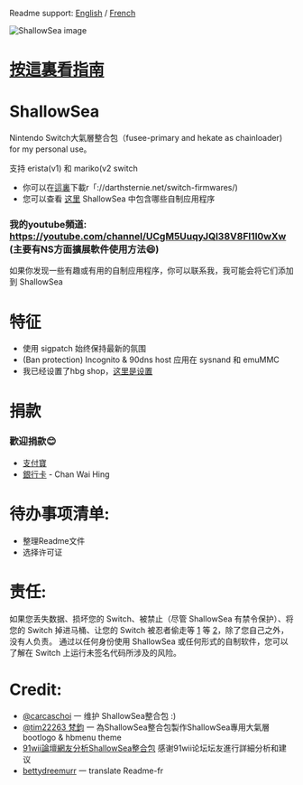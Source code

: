 Readme support: [English](https://github.com/carcaschoi/ShallowSea/blob/main/README-EN.md) / [French](https://github.com/carcaschoi/ShallowSea/blob/main/README-FR.md)

![ShallowSea image](https://user-images.githubusercontent.com/64573431/115142050-358bc380-a072-11eb-855b-357475e4f3d7.jpg)
# [按這裏看指南](https://github.com/carcaschoi/ShallowSea/blob/main/User%20guide.md)
# ShallowSea
Nintendo Switch大氣層整合包（fusee-primary and hekate as chainloader) for my personal use。

支持 erista(v1) 和 mariko(v2 switch
* 你可以在[這裏](https://github.com/carcaschoi/rcmloader-package)下載r「://darthsternie.net/switch-firmwares/)
* 您可以查看  [这里](https://github.com/carcaschoi/ShallowSea/blob/main/ShallowSea%20homebrew%20app%20includes.md) ShallowSea 中包含哪些自制应用程序
### 我的youtube頻道: https://youtube.com/channel/UCgM5UuqyJQl38V8FI1l0wXw (主要有NS方面擴展軟件使用方法😄)
如果你发现一些有趣或有用的自制应用程序，你可以联系我，我可能会将它们添加到 ShallowSea
# 特征
* 使用 sigpatch 始终保持最新的氛围
* (Ban protection) Incognito & 90dns host 应用在 sysnand 和 emuMMC
* 我已经设置了hbg shop，[这里是设置](https://github.com/carcaschoi/ShallowSea/blob/main/tinfoil%20shop%20setup)

# 捐款
### 歡迎捐款😊
* [支付寶](https://user-images.githubusercontent.com/64573431/114517581-0ee41c00-9c71-11eb-8230-d6b029fc9cc2.jpg)
* [銀行卡](https://user-images.githubusercontent.com/64573431/114518848-5fa84480-9c72-11eb-95aa-7809a6e3332d.jpg) - Chan Wai Hing

# 待办事项清单:
* 整理Readme文件
* 选择许可证

# 责任:
如果您丢失数据、损坏您的 Switch、被禁止（尽管 ShallowSea 有禁令保护）、将您的 Switch 掉进马桶、让您的 Switch 被忍者偷走等 [1](https://www.youtube.com/watch?v=XnwvYiMK3ik) 等 [2](https://www.youtube.com/watch?v=6X5kP6NjDTw)，除了您自己之外，没有人负责。 通过以任何身份使用 ShallowSea 或任何形式的自制软件，您可以了解在 Switch 上运行未签名代码所涉及的风险。 
# Credit:
* [@carcaschoi](https://github.com/carcaschoi) 一 维护 ShallowSea整合包 :)
* [@tim22263 梵鈞](https://github.com/tim22263) 一 為ShallowSea整合包製作ShallowSea專用大氣層bootlogo & hbmenu theme
* [91wii論壇網友分析ShallowSea整合包](
https://www.91wii.com/thread-231061-1-1.html) 感谢91wii论坛坛友進行詳細分析和建议
* [bettydreemurr](https://github.com/bettydreemurr) 一 translate Readme-fr
